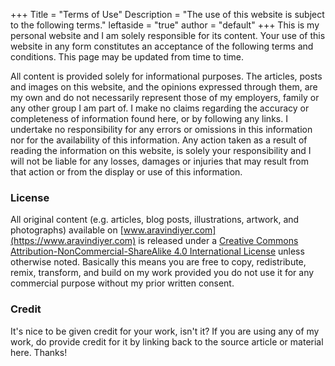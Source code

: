 +++
Title = "Terms of Use"
Description = "The use of this website is subject to the following terms."
leftaside = "true"
author = "default"
+++
This is my personal website and I am solely responsible for its content. Your
use of this website in any form constitutes an acceptance of the following terms
and conditions. This page may be updated from time to time.

All content is provided solely for informational purposes. The articles, posts
and images on this website, and the opinions expressed through them, are my own
and do not necessarily represent those of my employers, family or any other
group I am part of. I make no claims regarding the accuracy or completeness of
information found here, or by following any links. I undertake no responsibility
for any errors or omissions in this information nor for the availability of this
information. Any action taken as a result of reading the information on this
website, is solely your responsibility and I will not be liable for any losses,
damages or injuries that may result from that action or from the display or use
of this information.

### License
All original content (e.g. articles, blog posts, illustrations, artwork, and
photographs) available on [www.aravindiyer.com](https://www.aravindiyer.com) is
released under a [Creative Commons Attribution-NonCommercial-ShareAlike 4.0
International License](http://creativecommons.org/licenses/by-nc-sa/4.0/) unless
otherwise noted. Basically this means you are free to copy, redistribute, remix,
transform, and build on my work provided you do not use it for any commercial
purpose without my prior written consent.

### Credit
It's nice to be given credit for your work, isn't it? If you are using any of my
work, do provide credit for it by linking back to the source article or material
here. Thanks!
